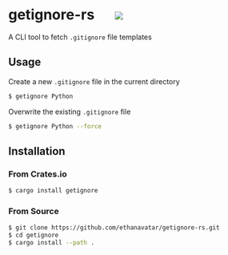# getignore-rs &emsp; [![](https://img.shields.io/crates/dv/getignore?label=crates.io)](https://crates.io/crates/getignore)


A CLI tool to fetch `.gitignore` file templates

## Usage

Create a new `.gitignore` file in the current directory

```bash
$ getignore Python
```

Overwrite the existing `.gitignore` file

```bash
$ getignore Python --force
```

## Installation

### From Crates.io

```bash
$ cargo install getignore
```

### From Source

```bash
$ git clone https://github.com/ethanavatar/getignore-rs.git
$ cd getignore
$ cargo install --path .
```